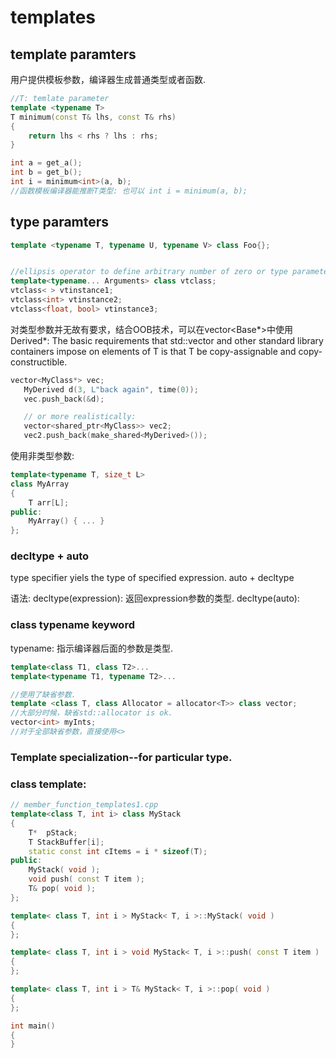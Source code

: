 # templates

## template paramters

用户提供模板参数，编译器生成普通类型或者函数.
```C++
//T: temlate parameter
template <typename T> 
T minimum(const T& lhs, const T& rhs)
{
    return lhs < rhs ? lhs : rhs;
}

int a = get_a();
int b = get_b();
int i = minimum<int>(a, b);
//函数模板编译器能推断T类型: 也可以 int i = minimum(a, b);

```
## type paramters
```C++
template <typename T, typename U, typename V> class Foo{};


//ellipsis operator to define arbitrary number of zero or type parameters.
template<typename... Arguments> class vtclass;
vtclass< > vtinstance1;
vtclass<int> vtinstance2;
vtclass<float, bool> vtinstance3;
```

对类型参数并无故有要求，结合OOB技术，可以在vector<Base*>中使用Derived*:
The basic requirements that std::vector and other standard library containers impose on elements of T is that T be copy-assignable and copy-constructible.

```C++
vector<MyClass*> vec;
   MyDerived d(3, L"back again", time(0));
   vec.push_back(&d);

   // or more realistically:
   vector<shared_ptr<MyClass>> vec2;
   vec2.push_back(make_shared<MyDerived>());
```

使用非类型参数: 
```C++
template<typename T, size_t L>
class MyArray
{
    T arr[L];
public:
    MyArray() { ... }
};
```

### decltype + auto
type specifier yiels the type of specified expression.
auto + decltype

语法: decltype(expression): 返回expression参数的类型.
decltype(auto): 

### class typename keyword
typename: 指示编译器后面的参数是类型.
```C++
template<class T1, class T2>...
template<typename T1, typename T2>...
```


```C++
//使用了缺省参数.
template <class T, class Allocator = allocator<T>> class vector;
//大部分时候，缺省std::allocator is ok.
vector<int> myInts;
//对于全部缺省参数，直接使用<>
```

### Template specialization--for particular type.

### class template:
```C++
// member_function_templates1.cpp
template<class T, int i> class MyStack
{
    T*  pStack;
    T StackBuffer[i];
    static const int cItems = i * sizeof(T);
public:
    MyStack( void );
    void push( const T item );
    T& pop( void );
};

template< class T, int i > MyStack< T, i >::MyStack( void )
{
};

template< class T, int i > void MyStack< T, i >::push( const T item )
{
};

template< class T, int i > T& MyStack< T, i >::pop( void )
{
};

int main()
{
}
```